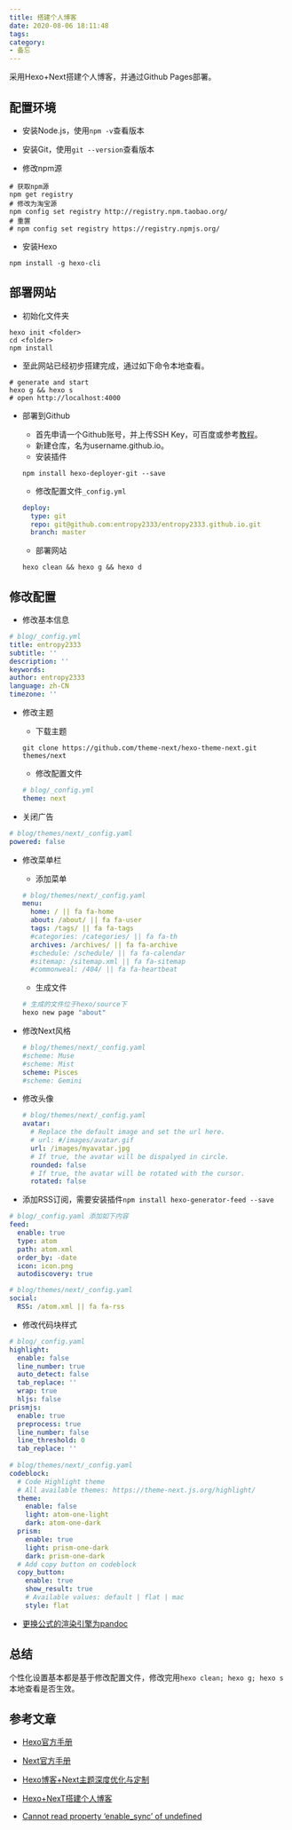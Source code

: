 ```yaml
---
title: 搭建个人博客
date: 2020-08-06 18:11:48
tags:
category:
- 备忘
---
```

采用Hexo+Next搭建个人博客，并通过Github Pages部署。

<!--more-->

## 配置环境

- 安装Node.js，使用`npm -v`查看版本

- 安装Git，使用`git --version`查看版本

- 修改npm源

```shell
# 获取npm源
npm get registry
# 修改为淘宝源
npm config set registry http://registry.npm.taobao.org/
# 重置
# npm config set registry https://registry.npmjs.org/
```

- 安装Hexo

```shell
npm install -g hexo-cli
```

## 部署网站

- 初始化文件夹

```shell
hexo init <folder>
cd <folder>
npm install
```

- 至此网站已经初步搭建完成，通过如下命令本地查看。

```shell
# generate and start
hexo g && hexo s
# open http://localhost:4000
```

- 部署到Github

  - 首先申请一个Github账号，并上传SSH Key，可百度或参考[教程](https://www.cnblogs.com/itmyhome/p/4131245.html)。
  - 新建仓库，名为username.github.io。
  - 安装插件

  ```shell
  npm install hexo-deployer-git --save
  ```

  - 修改配置文件`_config.yml`

  ```yaml
  deploy:
    type: git
    repo: git@github.com:entropy2333/entropy2333.github.io.git
    branch: master
  ```

  - 部署网站

  ```shell
  hexo clean && hexo g && hexo d
  ```

## 修改配置

- 修改基本信息

```yaml
# blog/_config.yml
title: entropy2333
subtitle: ''
description: ''
keywords:
author: entropy2333
language: zh-CN
timezone: ''
```

- 修改主题

  - 下载主题

  ```shell
  git clone https://github.com/theme-next/hexo-theme-next.git themes/next
  ```

  - 修改配置文件

  ```yaml
  # blog/_config.yml
  theme: next
  ```
- 关闭广告

```yaml
# blog/themes/next/_config.yaml
powered: false
```

- 修改菜单栏

  - 添加菜单

  ```yaml
  # blog/themes/next/_config.yaml
  menu:
    home: / || fa fa-home
    about: /about/ || fa fa-user
    tags: /tags/ || fa fa-tags
    #categories: /categories/ || fa fa-th
    archives: /archives/ || fa fa-archive
    #schedule: /schedule/ || fa fa-calendar
    #sitemap: /sitemap.xml || fa fa-sitemap
    #commonweal: /404/ || fa fa-heartbeat
  ```

  - 生成文件

  ```bash
  # 生成的文件位于hexo/source下
  hexo new page "about"
  ```
- 修改Next风格

  ```yaml
  # blog/themes/next/_config.yaml
  #scheme: Muse
  #scheme: Mist
  scheme: Pisces
  #scheme: Gemini
  ```
- 修改头像

  ```yaml
  # blog/themes/next/_config.yaml
  avatar:
    # Replace the default image and set the url here.
    # url: #/images/avatar.gif
    url: /images/myavatar.jpg
    # If true, the avatar will be dispalyed in circle.
    rounded: false
    # If true, the avatar will be rotated with the cursor.
    rotated: false
  ```

- 添加RSS订阅，需要安装插件`npm install hexo-generator-feed --save`

```yaml
# blog/_config.yaml 添加如下内容
feed:
  enable: true
  type: atom
  path: atom.xml
  order_by: -date
  icon: icon.png
  autodiscovery: true

# blog/themes/next/_config.yaml
social:
  RSS: /atom.xml || fa fa-rss
```

- 修改代码块样式

```yaml
# blog/_config.yaml
highlight:
  enable: false
  line_number: true
  auto_detect: false
  tab_replace: ''
  wrap: true
  hljs: false
prismjs:
  enable: true
  preprocess: true
  line_number: false
  line_threshold: 0
  tab_replace: ''
 
# blog/themes/next/_config.yaml
codeblock:
  # Code Highlight theme
  # All available themes: https://theme-next.js.org/highlight/
  theme:
    enable: false
    light: atom-one-light
    dark: atom-one-dark
  prism:
    enable: true
    light: prism-one-dark
    dark: prism-one-dark
  # Add copy button on codeblock
  copy_button:
    enable: true
    show_result: true
    # Available values: default | flat | mac
    style: flat
```

- [更换公式的渲染引擎为pandoc](https://theme-next.js.org/docs/third-party-services/math-equations.html)

## 总结

个性化设置基本都是基于修改配置文件，修改完用`hexo clean; hexo g; hexo s`本地查看是否生效。

## 参考文章

- [Hexo官方手册](https://hexo.io/docs/index.html)
- [Next官方手册](https://theme-next.js.org/docs/)
- [Hexo博客+Next主题深度优化与定制](https://blog.bestzuo.cn/posts/blog-establish.html)

- [Hexo+NexT搭建个人博客](https://www.jianshu.com/p/9f63b925b322)

- [Cannot read property ‘enable_sync’ of undefined](https://blog.csdn.net/qq_33840251/article/details/103899972)
